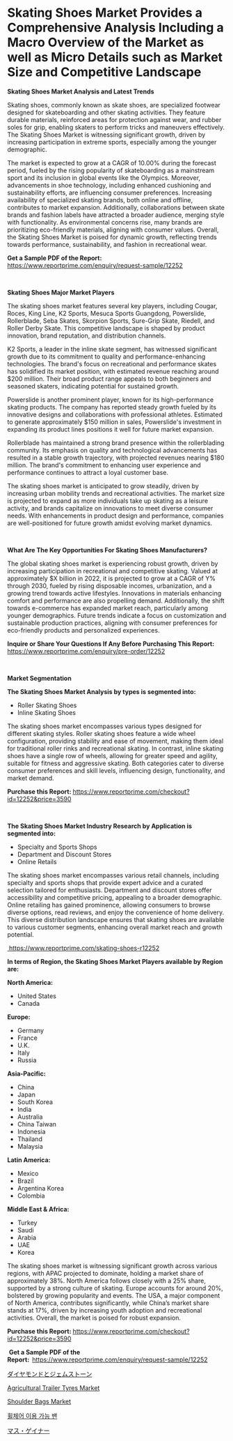 <p><h1>Skating Shoes Market Provides a Comprehensive Analysis Including a Macro Overview of the Market as well as Micro Details such as Market Size and Competitive Landscape</h1></p><p><strong>Skating Shoes Market Analysis and Latest Trends</strong></p>
<p><p>Skating shoes, commonly known as skate shoes, are specialized footwear designed for skateboarding and other skating activities. They feature durable materials, reinforced areas for protection against wear, and rubber soles for grip, enabling skaters to perform tricks and maneuvers effectively. The Skating Shoes Market is witnessing significant growth, driven by increasing participation in extreme sports, especially among the younger demographic. </p><p>The market is expected to grow at a CAGR of 10.00% during the forecast period, fueled by the rising popularity of skateboarding as a mainstream sport and its inclusion in global events like the Olympics. Moreover, advancements in shoe technology, including enhanced cushioning and sustainability efforts, are influencing consumer preferences. Increasing availability of specialized skating brands, both online and offline, contributes to market expansion. Additionally, collaborations between skate brands and fashion labels have attracted a broader audience, merging style with functionality. As environmental concerns rise, many brands are prioritizing eco-friendly materials, aligning with consumer values. Overall, the Skating Shoes Market is poised for dynamic growth, reflecting trends towards performance, sustainability, and fashion in recreational wear.</p></p>
<p><strong>Get a Sample PDF of the Report:&nbsp;</strong> <a href="https://www.reportprime.com/enquiry/request-sample/12252">https://www.reportprime.com/enquiry/request-sample/12252</a></p>
<p>&nbsp;</p>
<p><strong>Skating Shoes Major Market Players</strong></p>
<p><p>The skating shoes market features several key players, including Cougar, Roces, King Line, K2 Sports, Mesuca Sports Guangdong, Powerslide, Rollerblade, Seba Skates, Skorpion Sports, Sure-Grip Skate, Riedell, and Roller Derby Skate. This competitive landscape is shaped by product innovation, brand reputation, and distribution channels.</p><p>K2 Sports, a leader in the inline skate segment, has witnessed significant growth due to its commitment to quality and performance-enhancing technologies. The brand's focus on recreational and performance skates has solidified its market position, with estimated revenue reaching around $200 million. Their broad product range appeals to both beginners and seasoned skaters, indicating potential for sustained growth.</p><p>Powerslide is another prominent player, known for its high-performance skating products. The company has reported steady growth fueled by its innovative designs and collaborations with professional athletes. Estimated to generate approximately $150 million in sales, Powerslide's investment in expanding its product lines positions it well for future market expansion.</p><p>Rollerblade has maintained a strong brand presence within the rollerblading community. Its emphasis on quality and technological advancements has resulted in a stable growth trajectory, with projected revenues nearing $180 million. The brand's commitment to enhancing user experience and performance continues to attract a loyal customer base.</p><p>The skating shoes market is anticipated to grow steadily, driven by increasing urban mobility trends and recreational activities. The market size is projected to expand as more individuals take up skating as a leisure activity, and brands capitalize on innovations to meet diverse consumer needs. With enhancements in product design and performance, companies are well-positioned for future growth amidst evolving market dynamics.</p></p>
<p>&nbsp;</p>
<p><strong>What Are The Key Opportunities For Skating Shoes Manufacturers?</strong></p>
<p><p>The global skating shoes market is experiencing robust growth, driven by increasing participation in recreational and competitive skating. Valued at approximately $X billion in 2022, it is projected to grow at a CAGR of Y% through 2030, fueled by rising disposable incomes, urbanization, and a growing trend towards active lifestyles. Innovations in materials enhancing comfort and performance are also propelling demand. Additionally, the shift towards e-commerce has expanded market reach, particularly among younger demographics. Future trends indicate a focus on customization and sustainable production practices, aligning with consumer preferences for eco-friendly products and personalized experiences.</p></p>
<p><strong>Inquire or Share Your Questions If Any Before Purchasing This Report:</strong> <a href="https://www.reportprime.com/enquiry/pre-order/12252">https://www.reportprime.com/enquiry/pre-order/12252</a></p>
<p>&nbsp;</p>
<p><strong>Market Segmentation</strong></p>
<p><strong>The Skating Shoes Market Analysis by types is segmented into:</strong></p>
<p><ul><li>Roller Skating Shoes</li><li>Inline Skating Shoes</li></ul></p>
<p><p>The skating shoes market encompasses various types designed for different skating styles. Roller skating shoes feature a wide wheel configuration, providing stability and ease of movement, making them ideal for traditional roller rinks and recreational skating. In contrast, inline skating shoes have a single row of wheels, allowing for greater speed and agility, suitable for fitness and aggressive skating. Both categories cater to diverse consumer preferences and skill levels, influencing design, functionality, and market demand.</p></p>
<p><strong>Purchase this Report:&nbsp;</strong><a href="https://www.reportprime.com/checkout?id=12252&price=3590">https://www.reportprime.com/checkout?id=12252&price=3590</a></p>
<p>&nbsp;</p>
<p><strong>The Skating Shoes Market Industry Research by Application is segmented into:</strong></p>
<p><ul><li>Specialty and Sports Shops</li><li>Department and Discount Stores</li><li>Online Retails</li></ul></p>
<p><p>The skating shoes market encompasses various retail channels, including specialty and sports shops that provide expert advice and a curated selection tailored for enthusiasts. Department and discount stores offer accessibility and competitive pricing, appealing to a broader demographic. Online retailing has gained prominence, allowing consumers to browse diverse options, read reviews, and enjoy the convenience of home delivery. This diverse distribution landscape ensures that skating shoes are available to various customer segments, enhancing overall market reach and growth potential.</p></p>
<p><a href="https://www.reportprime.com/skating-shoes-r12252">&nbsp;https://www.reportprime.com/skating-shoes-r12252</a></p>
<p><strong>In terms of Region, the Skating Shoes Market Players available by Region are:</strong></p>
<p>
    <p> <strong> North America: </strong>
        <ul>
            <li>United States</li>
            <li>Canada</li>
        </ul>
        </p> 
    <p> <strong> Europe: </strong>
        <ul>
            <li>Germany</li>
            <li>France</li>
            <li>U.K.</li>
            <li>Italy</li>
            <li>Russia</li>
        </ul>
        </p> 
    <p> <strong> Asia-Pacific: </strong>
        <ul>
            <li>China</li>
            <li>Japan</li>
            <li>South Korea</li>
            <li>India</li>
            <li>Australia</li>
            <li>China Taiwan</li>
            <li>Indonesia</li>
            <li>Thailand</li>
            <li>Malaysia</li>
        </ul>
        </p> 
    <p> <strong> Latin America: </strong>
        <ul>
            <li>Mexico</li>
            <li>Brazil</li>
            <li>Argentina Korea</li>
            <li>Colombia</li>
        </ul>
        </p> 
    <p> <strong> Middle East & Africa: </strong>
        <ul>
            <li>Turkey</li>
            <li>Saudi</li>
            <li>Arabia</li>
            <li>UAE</li>
            <li>Korea</li>
        </ul>
    </p>
    </p>
<p><p>The skating shoes market is witnessing significant growth across various regions, with APAC projected to dominate, holding a market share of approximately 38%. North America follows closely with a 25% share, supported by a strong culture of skating. Europe accounts for around 20%, bolstered by growing popularity and events. The USA, a major component of North America, contributes significantly, while China’s market share stands at 17%, driven by increasing youth adoption and recreational activities. Overall, the market is poised for robust expansion.</p></p>
<p><strong>Purchase this Report: </strong><a href="https://www.reportprime.com/checkout?id=12252&price=3590">https://www.reportprime.com/checkout?id=12252&price=3590</a></p>
<p>&nbsp;<strong>Get a Sample PDF of the Report:&nbsp;&nbsp;</strong><a href="https://www.reportprime.com/enquiry/request-sample/12252">https://www.reportprime.com/enquiry/request-sample/12252</a></p>
<p><strong></strong></p>
<p><p><a href="https://medium.com/@gusbarrows/%E3%83%80%E3%82%A4%E3%83%A4%E3%83%A2%E3%83%B3%E3%83%89%E3%81%A8%E5%AE%9D%E7%9F%B3%E5%B8%82%E5%A0%B4%E3%81%AB%E3%81%8A%E3%81%91%E3%82%8B%E6%88%90%E9%95%B7%E6%A9%9F%E4%BC%9A%E3%81%A8%E8%AA%B2%E9%A1%8C%E3%81%AF%E4%BD%95%E3%81%A7%E3%81%99%E3%81%8B-8f6958456a9c">ダイヤモンドとジェムストーン</a></p><p><a href="https://issuu.com/reportprime-2/docs/agricultural-trailer-tyres-market-s_92ba91d302de2f">Agricultural Trailer Tyres Market</a></p><p><a href="https://github.com/BryceTownsendr/Market-Research-Report-List-6/blob/main/shoulder-bags-market.md">Shoulder Bags Market</a></p><p><a href="https://medium.com/@wallacbahrtyinger567686/%ED%9C%A0%EC%B2%B4%EC%96%B4-%EC%A0%91%EA%B7%BC-%EA%B0%80%EB%8A%A5%ED%95%9C-%EB%B0%B4-%EC%8B%9C%EC%9E%A5-%EA%B7%9C%EB%AA%A8-%EC%84%B1%EC%9E%A5-%EB%B0%8F-%EC%8B%9C%EC%9E%A5-%EC%84%B8%EB%B6%84%ED%99%94-%EC%A7%80%EC%97%AD-%ED%86%B5%EC%B0%B0%EB%A0%A5%EA%B3%BC-2031%EB%85%84%EA%B9%8C%EC%A7%80%EC%9D%98-%EC%98%88%EC%B8%A1%EC%97%90-%EB%8C%80%ED%95%9C-%EC%82%B0%EC%97%85-%EB%B6%84%EC%84%9D-314cf9a3b21d">휠체어 이용 가능 밴</a></p><p><a href="https://medium.com/@kathleencrooks2003/%E3%82%B0%E3%83%AD%E3%83%BC%E3%83%90%E3%83%AB-%E3%83%9E%E3%82%B9%E3%82%B2%E3%82%A4%E3%83%8A%E3%83%BC%E5%B8%82%E5%A0%B4-%E5%B8%82%E5%A0%B4%E3%82%B7%E3%82%A7%E3%82%A2-%E5%B8%82%E5%A0%B4%E5%8B%95%E5%90%91-%E5%B0%86%E6%9D%A5%E3%81%AE%E6%88%90%E9%95%B7%E3%81%AB%E3%81%A4%E3%81%84%E3%81%A6%E6%8E%A2%E3%82%8B-0656b2a4d7b1">マス・ゲイナー</a></p></p>